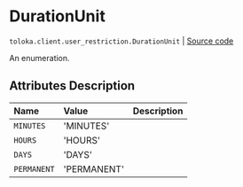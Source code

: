 # DurationUnit
`toloka.client.user_restriction.DurationUnit` | [Source code](https://github.com/Toloka/toloka-kit/blob/v0.1.24/src/client/user_restriction.py#L17)

An enumeration.

## Attributes Description

| Name | Value | Description |
| :------| :-----------| :----------| 
`MINUTES`|'MINUTES'|<p></p>
`HOURS`|'HOURS'|<p></p>
`DAYS`|'DAYS'|<p></p>
`PERMANENT`|'PERMANENT'|<p></p>
